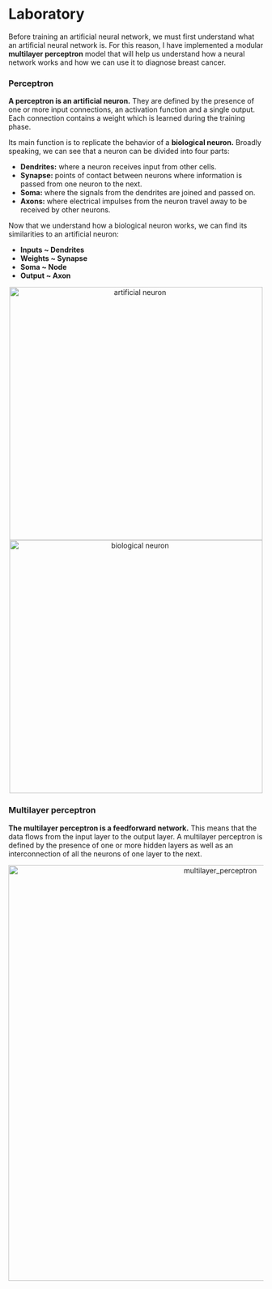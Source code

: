 # Laboratory
Before training an artificial neural network, we must first understand what an artificial neural network is. For this reason, I have implemented a modular **multilayer perceptron** model that will help us understand how a neural network works and how we can use it to diagnose breast cancer.

### Perceptron
**A perceptron is an artificial neuron.** They are defined by the presence of one or more input connections, an activation function and a single output. Each connection contains a weight which is learned during the training phase.<br>

Its main function is to replicate the behavior of a **biological neuron.** Broadly speaking, we can see that a neuron can be divided into four parts:
- **Dendrites:** where a neuron receives input from other cells.
- **Synapse:** points of contact between neurons where information is passed from one neuron to the next.
- **Soma:** where the signals from the dendrites are joined and passed on.
- **Axons:** where electrical impulses from the neuron travel away to be received by other neurons.

Now that we understand how a biological neuron works, we can find its similarities to an artificial neuron:
- **Inputs ~ Dendrites**
- **Weights ~ Synapse**
- **Soma ~ Node**
- **Output ~ Axon**

<div align="center">
<img width=500 alt="artificial neuron" src="https://user-images.githubusercontent.com/74931024/177190161-47bec551-5910-40d0-9a39-6b94380da046.png">
<img width=500 alt="biological neuron" src="https://user-images.githubusercontent.com/74931024/177190004-06cefb93-511e-425d-b5a5-4d1b5afceaca.jpg">
</div>

### Multilayer perceptron
**The multilayer perceptron is a feedforward network.** This means that the data flows from the input layer to the output layer. A multilayer perceptron is defined by the presence of one or more hidden layers as well as an interconnection of all the neurons of one layer to the next.

<div align="center">
<img width="821" alt="multilayer_perceptron" src="https://user-images.githubusercontent.com/74931024/177191563-1bf80e4f-438f-46e3-a504-dc3e7fb31e81.png">
</div>
